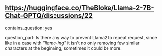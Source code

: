 ## https://huggingface.co/TheBloke/Llama-2-7B-Chat-GPTQ/discussions/22

contains_question: yes

question_part: Is there any way to prevent Llama2 to repeat request, since like in a case with _"llama-ing"_ it isn't no only removing few similar characters at the beginning, sometimes it could be more.